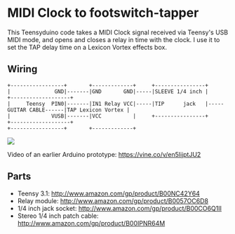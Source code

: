 MIDI Clock to footswitch-tapper
===============================

This Teensyduino code takes a MIDI Clock signal received via Teensy's USB MIDI mode, and opens and closes a relay in time with the clock. I use it to set the TAP delay time on a Lexicon Vortex effects box.

Wiring
------

```
+-----------------+       +-------------+     +----------------+
|              GND|-------|GND       GND|-----|SLEEVE 1/4 inch |                       +-------------------+
|     Teensy  PIN0|-------|IN1 Relay VCC|-----|TIP      jack   |-----GUITAR CABLE------|TAP Lexicon Vortex |
|             VUSB|-------|VCC          |     +----------------+                       +-------------------+
+-----------------+       +-------------+                       
```

<img src="https://farm1.staticflickr.com/375/20043978185_e9fa426ca9_o.jpg">

Video of an earlier Arduino prototype: https://vine.co/v/en5lijptJU2

Parts
-----

* Teensy 3.1: http://www.amazon.com/gp/product/B00NC42Y64
* Relay module: http://www.amazon.com/gp/product/B0057OC6D8
* 1/4 inch jack socket: http://www.amazon.com/gp/product/B00CO6Q1II
* Stereo 1/4 inch patch cable: http://www.amazon.com/gp/product/B00IPNR64M
